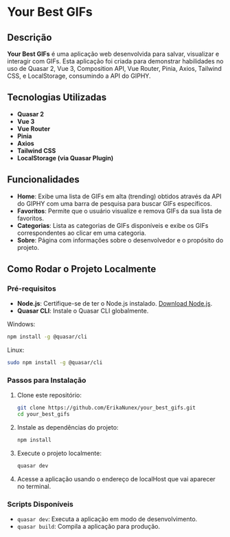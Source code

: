 # Your Best GIFs

## Descrição

**Your Best GIFs** é uma aplicação web desenvolvida para salvar, visualizar e interagir com GIFs. Esta aplicação foi criada para demonstrar habilidades no uso de Quasar 2, Vue 3, Composition API, Vue Router, Pinia, Axios, Tailwind CSS, e LocalStorage, consumindo a API do GIPHY.

## Tecnologias Utilizadas

- **Quasar 2**
- **Vue 3**
- **Vue Router**
- **Pinia**
- **Axios**
- **Tailwind CSS**
- **LocalStorage (via Quasar Plugin)**

## Funcionalidades

- **Home**: Exibe uma lista de GIFs em alta (trending) obtidos através da API do GIPHY com uma barra de pesquisa para buscar GIFs específicos.
- **Favoritos**: Permite que o usuário visualize e remova GIFs da sua lista de favoritos.
- **Categorias**: Lista as categorias de GIFs disponíveis e exibe os GIFs correspondentes ao clicar em uma categoria.
- **Sobre**: Página com informações sobre o desenvolvedor e o propósito do projeto.

## Como Rodar o Projeto Localmente

### Pré-requisitos

- **Node.js**: Certifique-se de ter o Node.js instalado. [Download Node.js](https://nodejs.org/).
- **Quasar CLI**: Instale o Quasar CLI globalmente.

Windows:

```bash
npm install -g @quasar/cli
```

Linux:

```bash
sudo npm install -g @quasar/cli
```

### Passos para Instalação

1. Clone este repositório:

   ```bash
   git clone https://github.com/ErikaNunex/your_best_gifs.git
   cd your_best_gifs
   ```

2. Instale as dependências do projeto:

   ```bash
   npm install
   ```

3. Execute o projeto localmente:

   ```bash
   quasar dev
   ```

4. Acesse a aplicação usando o endereço de localHost que vai aparecer no terminal.

### Scripts Disponíveis

- `quasar dev`: Executa a aplicação em modo de desenvolvimento.
- `quasar build`: Compila a aplicação para produção.
